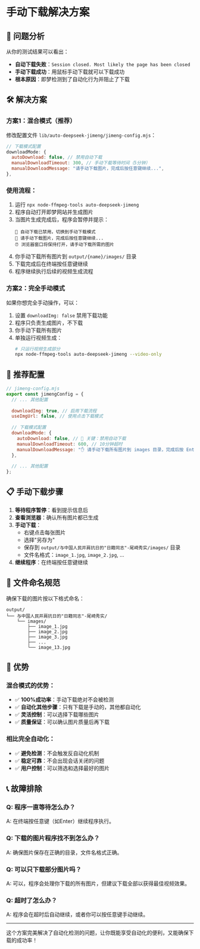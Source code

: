 # 手动下载解决方案

## 🚨 问题分析

从你的测试结果可以看出：
- **自动下载失败**：`Session closed. Most likely the page has been closed`
- **手动下载成功**：用鼠标手动下载就可以下载成功
- **根本原因**：即梦检测到了自动化行为并阻止了下载

## 🛠️ 解决方案

### 方案1：混合模式（推荐）

修改配置文件 `lib/auto-deepseek-jimeng/jimeng-config.mjs`：

```javascript
// 下载模式配置
downloadMode: {
  autoDownload: false, // 禁用自动下载
  manualDownloadTimeout: 300, // 手动下载等待时间（5分钟）
  manualDownloadMessage: "请手动下载图片，完成后按任意键继续...",
},
```

### 使用流程：
1. 运行 `npx node-ffmpeg-tools auto-deepseek-jimeng`
2. 程序自动打开即梦网站并生成图片
3. 当图片生成完成后，程序会暂停并提示：
   ```
   🛑 自动下载已禁用，切换到手动下载模式
   📝 请手动下载图片，完成后按任意键继续...
   ⏰ 浏览器窗口将保持打开，请手动下载所需的图片
   ```
4. 你手动下载所有图片到 `output/{name}/images/` 目录
5. 下载完成后在终端按任意键继续
6. 程序继续执行后续的视频生成流程

### 方案2：完全手动模式

如果你想完全手动操作，可以：

1. 设置 `downloadImg: false` 禁用下载功能
2. 程序只负责生成图片，不下载
3. 你手动下载所有图片
4. 单独运行视频生成：
   ```bash
   # 只运行视频生成部分
   npx node-ffmpeg-tools auto-deepseek-jimeng --video-only
   ```

## 🎯 推荐配置

```javascript
// jimeng-config.mjs
export const jimengConfig = {
  // ... 其他配置
  
  downloadImg: true, // 启用下载流程
  useImgUrl: false, // 使用点击下载模式
  
  // 下载模式配置
  downloadMode: {
    autoDownload: false, // 🔑 关键：禁用自动下载
    manualDownloadTimeout: 600, // 10分钟超时
    manualDownloadMessage: "✋ 请手动下载所有图片到 images 目录，完成后按 Enter 继续...",
  },
  
  // ... 其他配置
};
```

## 📋 手动下载步骤

1. **等待程序暂停**：看到提示信息后
2. **查看浏览器**：确认所有图片都已生成
3. **手动下载**：
   - 右键点击每张图片
   - 选择"另存为"
   - 保存到 `output/与中国人民并肩抗日的"日籍同志"-尾崎秀实/images/` 目录
   - 文件名格式：`image_1.jpg`, `image_2.jpg`, ...
4. **继续程序**：在终端按任意键继续

## 🔧 文件命名规范

确保下载的图片按以下格式命名：
```
output/
└── 与中国人民并肩抗日的"日籍同志"-尾崎秀实/
    └── images/
        ├── image_1.jpg
        ├── image_2.jpg
        ├── image_3.jpg
        ├── ...
        └── image_13.jpg
```

## 🚀 优势

### 混合模式的优势：
- ✅ **100%成功率**：手动下载绝对不会被检测
- ✅ **自动化其他步骤**：只有下载是手动的，其他都自动化
- ✅ **灵活控制**：可以选择下载哪些图片
- ✅ **质量保证**：可以确认图片质量后再下载

### 相比完全自动化：
- ✅ **避免检测**：不会触发反自动化机制
- ✅ **稳定可靠**：不会出现会话关闭的问题
- ✅ **用户控制**：可以筛选和选择最好的图片

## 📞 故障排除

### Q: 程序一直等待怎么办？
A: 在终端按任意键（如Enter）继续程序执行。

### Q: 下载的图片程序找不到怎么办？
A: 确保图片保存在正确的目录，文件名格式正确。

### Q: 可以只下载部分图片吗？
A: 可以，程序会处理你下载的所有图片，但建议下载全部以获得最佳视频效果。

### Q: 超时了怎么办？
A: 程序会在超时后自动继续，或者你可以按任意键手动继续。

---

这个方案完美解决了自动化检测的问题，让你既能享受自动化的便利，又能确保下载的成功率！
